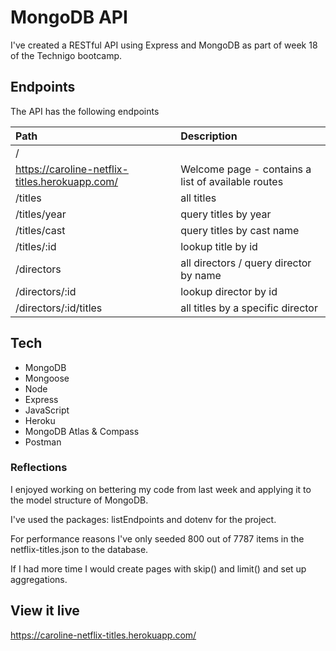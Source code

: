 # MongoDB API
I've created a RESTful API using Express and MongoDB as part of week 18 of the Technigo bootcamp. 

## Endpoints
The API has the following endpoints

| Path                                          |      Description                                   |
| :------------------------------------------- | :------------------------------------------------ | 
| /                                             |                                                    | 
| https://caroline-netflix-titles.herokuapp.com/|  Welcome page - contains a list of available routes|
| /titles                                       |  all titles                                        |
| /titles/year                                  |  query titles by year                              |
| /titles/cast                                  |  query titles by cast name                         |
| /titles/:id                                   |  lookup title by id                                |
| /directors                                    |  all directors / query director by name            |
| /directors/:id                                |  lookup director by id                             |
| /directors/:id/titles                         |  all titles by a specific director                 |

## Tech

- MongoDB
- Mongoose
- Node
- Express
- JavaScript
- Heroku
- MongoDB Atlas & Compass
- Postman

### Reflections
I enjoyed working on bettering my code from last week and applying it to the model structure of MongoDB. 

I've used the packages: listEndpoints and dotenv for the project. 

For performance reasons I've only seeded 800 out of 7787 items in the netflix-titles.json to the database. 

If I had more time I would create pages with skip() and limit() and set up aggregations. 

## View it live
https://caroline-netflix-titles.herokuapp.com/